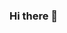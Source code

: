 ### Hi there 👋

<!--
**smcuartas/smcuartas** is a ✨ _special_ ✨ repository because its `README.md` (this file) appears on your GitHub profile.

![alt text](https://github.com/[username]/[reponame]/Linkedin.jpg)

Here are some ideas to get you started:

- 🔭 I’m currently working on ...
- 🌱 I’m currently learning ...
- 👯 I’m looking to collaborate on ...
- 🤔 I’m looking for help with ...
- 💬 Ask me about ...
- 📫 How to reach me: ...
- 😄 Pronouns: ...
- ⚡ Fun fact: ...
-->
